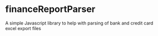 financeReportParser
===================

A simple Javascript library to help with parsing of bank and credit card excel export files
